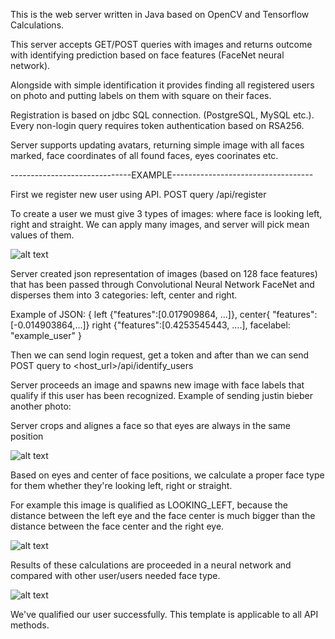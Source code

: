 This is the web server written in Java based on OpenCV and Tensorflow Calculations.

This server accepts GET/POST queries with images and returns outcome with 
identifying prediction based on face features (FaceNet neural network).

Alongside with simple identification it provides finding all registered 
users on photo and putting labels on them with square on their faces.

Registration is based on jdbc SQL connection. (PostgreSQL, MySQL etc.).
Every non-login query requires token authentication based on RSA256.

Server supports updating avatars, returning simple image with all
faces marked, face coordinates of all found faces, eyes coorinates etc.

------------------------------EXAMPLE-----------------------------------

First we register new user using API.
POST query <host url>/api/register
  
To create a user we must give 3 types of images: where face is looking left, right and straight.
We can apply many images, and server will pick mean values of them.

![alt text](http://ksassets.timeincuk.net/wp/uploads/sites/55/2016/07/2015JustinBieber_8_DC_131115-1-920x610.jpg)

Server created json representation of images (based on 128 face features) that has been passed through Convolutional Neural Network FaceNet and disperses them into 3 categories: left, center and right.

Example of JSON: 
{ left {"features":[0.017909864, ...]}, center{ "features":[-0.014903864,...]} right {"features":[0.4253545443, ....], 
facelabel: "example_user" }

Then we can send login request, get a token and after than we can send POST query to
  <host_url>/api/identify_users
    
Server proceeds an image and spawns new image with face labels that qualify if this user has been recognized.
Example of sending justin bieber another photo:

Server crops and alignes a face so that eyes are always in the same position

![alt text](https://raw.githubusercontent.com/sanstorik/server_face_recognition/master/example/jb_highlight.jpg)


Based on eyes and center of face positions, we calculate a proper face type for them whether they're looking left, right or straight.  

For example this image is qualified as LOOKING_LEFT, because the distance between the left eye and the face center is much bigger than the distance between the face center and the right eye.

![alt text](https://raw.githubusercontent.com/sanstorik/server_face_recognition/master/example/jb-cropped.jpg)

Results of these calculations are proceeded in a neural network and compared with other user/users needed face type.

![alt text](https://raw.githubusercontent.com/sanstorik/server_face_recognition/master/example/57be9738d93a4bf8a9b2d7ebba4fbaf7.jpg)


We've qualified our user successfully. This template is applicable to all API methods.
